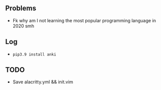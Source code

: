 ## Problems
- Fk why am I not learning the most popular programming language in 2020 smh

## Log
- `pip3.9 install anki`

## TODO
- Save alacritty.yml && init.vim